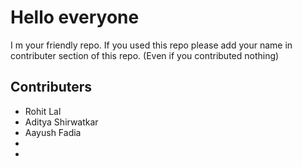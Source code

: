 # Hello everyone

I m your friendly repo. If you used this repo please add your name in contributer section of this repo.
(Even if you contributed nothing)

## Contributers
- Rohit Lal
- Aditya Shirwatkar
- Aayush Fadia
-
- 